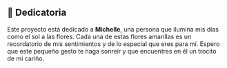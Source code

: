 
## 💖 Dedicatoria

Este proyecto está dedicado a **Michelle**, una persona que ilumina mis días como el sol a las flores. Cada una de estas flores amarillas es un recordatorio de mis sentimientos y de lo especial que eres para mí. Espero que este pequeño gesto te haga sonreír y que encuentres en él un trocito de mi cariño.